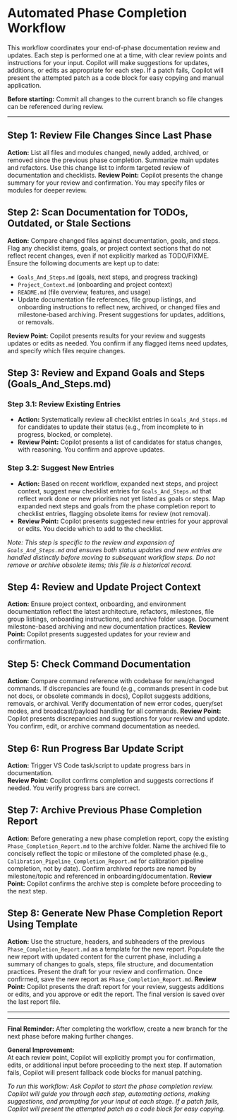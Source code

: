 # Automated Phase Completion Workflow

This workflow coordinates your end-of-phase documentation review and updates. Each step is performed one at a time, with clear review points and instructions for your input. Copilot will make suggestions for updates, additions, or edits as appropriate for each step. If a patch fails, Copilot will present the attempted patch as a code block for easy copying and manual application.

**Before starting:** Commit all changes to the current branch so file changes can be referenced during review.

---

## Step 1: Review File Changes Since Last Phase

**Action:** List all files and modules changed, newly added, archived, or removed since the previous phase completion. Summarize main updates and refactors. Use this change list to inform targeted review of documentation and checklists.
**Review Point:** Copilot presents the change summary for your review and confirmation. You may specify files or modules for deeper review.

## Step 2: Scan Documentation for TODOs, Outdated, or Stale Sections

**Action:** Compare changed files against documentation, goals, and steps. Flag any checklist items, goals, or project context sections that do not reflect recent changes, even if not explicitly marked as TODO/FIXME. Ensure the following documents are kept up to date:

- `Goals_And_Steps.md` (goals, next steps, and progress tracking)
- `Project_Context.md` (onboarding and project context)
- `README.md` (file overview, features, and usage)
- Update documentation file references, file group listings, and onboarding instructions to reflect new, archived, or changed files and milestone-based archiving.
Present suggestions for updates, additions, or removals.

**Review Point:** Copilot presents results for your review and suggests updates or edits as needed. You confirm if any flagged items need updates, and specify which files require changes.

## Step 3: Review and Expand Goals and Steps (Goals_And_Steps.md)

### Step 3.1: Review Existing Entries

- **Action:** Systematically review all checklist entries in `Goals_And_Steps.md` for candidates to update their status (e.g., from incomplete to in progress, blocked, or complete).
- **Review Point:** Copilot presents a list of candidates for status changes, with reasoning. You confirm and approve updates.

### Step 3.2: Suggest New Entries

- **Action:** Based on recent workflow, expanded next steps, and project context, suggest new checklist entries for `Goals_And_Steps.md` that reflect work done or new priorities not yet listed as goals or steps. Map expanded next steps and goals from the phase completion report to checklist entries, flagging obsolete items for review (not removal).
- **Review Point:** Copilot presents suggested new entries for your approval or edits. You decide which to add to the checklist.

*Note: This step is specific to the review and expansion of `Goals_And_Steps.md` and ensures both status updates and new entries are handled distinctly before moving to subsequent workflow steps. Do not remove or archive obsolete items; this file is a historical record.*

## Step 4: Review and Update Project Context

**Action:** Ensure project context, onboarding, and environment documentation reflect the latest architecture, refactors, milestones, file group listings, onboarding instructions, and archive folder usage. Document milestone-based archiving and new documentation practices.
**Review Point:** Copilot presents suggested updates for your review and confirmation.

## Step 5: Check Command Documentation

**Action:** Compare command reference with codebase for new/changed commands. If discrepancies are found (e.g., commands present in code but not docs, or obsolete commands in docs), Copilot suggests additions, removals, or archival. Verify documentation of new error codes, query/set modes, and broadcast/payload handling for all commands.
**Review Point:** Copilot presents discrepancies and suggestions for your review and update. You confirm, edit, or archive command documentation as needed.

## Step 6: Run Progress Bar Update Script

**Action:** Trigger VS Code task/script to update progress bars in documentation.  
**Review Point:** Copilot confirms completion and suggests corrections if needed. You verify progress bars are correct.

## Step 7: Archive Previous Phase Completion Report

**Action:** Before generating a new phase completion report, copy the existing `Phase_Completion_Report.md` to the archive folder. Name the archived file to concisely reflect the topic or milestone of the completed phase (e.g., `Calibration_Pipeline_Completion_Report.md` for calibration pipeline completion, not by date). Confirm archived reports are named by milestone/topic and referenced in onboarding/documentation.
**Review Point:** Copilot confirms the archive step is complete before proceeding to the next step.

## Step 8: Generate New Phase Completion Report Using Template

**Action:** Use the structure, headers, and subheaders of the previous `Phase_Completion_Report.md` as a template for the new report. Populate the new report with updated content for the current phase, including a summary of changes to goals, steps, file structure, and documentation practices. Present the draft for your review and confirmation. Once confirmed, save the new report as `Phase_Completion_Report.md`.
**Review Point:** Copilot presents the draft report for your review, suggests additions or edits, and you approve or edit the report. The final version is saved over the last report file.

---

---

**Final Reminder:** After completing the workflow, create a new branch for the next phase before making further changes.

**General Improvement:**  
At each review point, Copilot will explicitly prompt you for confirmation, edits, or additional input before proceeding to the next step. If automation fails, Copilot will present fallback code blocks for manual patching.

*To run this workflow: Ask Copilot to start the phase completion review. Copilot will guide you through each step, automating actions, making suggestions, and prompting for your input at each stage. If a patch fails, Copilot will present the attempted patch as a code block for easy copying.*
